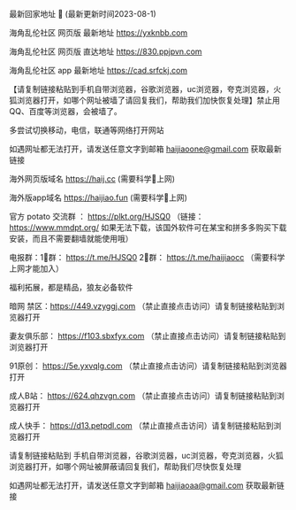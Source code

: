  最新回家地址 👋 (最新更新时间2023-08-1)

海角乱伦社区 网页版 最新地址  https://yxknbb.com 

海角乱伦社区 网页版 直达地址  https://830.ppjpvn.com

海角乱伦社区 app 最新地址 https://cad.srfckj.com

【请复制链接粘贴到手机自带浏览器，谷歌浏览器，uc浏览器，夸克浏览器，火狐浏览器打开，如哪个网址被墙了请回复我们，帮助我们加快恢复处理】禁止用QQ、百度等浏览器，会被墙了。

多尝试切换移动，电信，联通等网络打开网站

如遇网址都无法打开，请发送任意文字到邮箱  haijiaoone@gmail.com  获取最新链接

海外网页版域名  https://haij.cc   (需要科学🔬上网)

海外版app域名  https://haijiao.fun  (需要科学🔬上网)

官方 potato 交流群  ： https://plkt.org/HJSQ0  （链接：https://www.mmdpt.org/ 如果无法下载，该国外软件可在某宝和拼多多购买下载安装，而且不需要翻墙就能使用哦）

电报群：1⃣️群：  https://t.me/HJSQ0    2⃣️群： https://t.me/haijiaocc  （需要科学上网才能加入）


福利拓展，都是精品，狼友必备软件

暗网 禁区：https://449.vzyggj.com （禁止直接点击访问）请复制链接粘贴到浏览器打开

妻友俱乐部： https://f103.sbxfyx.com （禁止直接点击访问）请复制链接粘贴到浏览器打开

91原创：   https://5e.yxvqlg.com （禁止直接点击访问）请复制链接粘贴到浏览器打开

成人B站：  https://624.qhzvgn.com （禁止直接点击访问）请复制链接粘贴到浏览器打开

成人快手： https://d13.petpdl.com （禁止直接点击访问）请复制链接粘贴到浏览器打开

请复制链接粘贴到 手机自带浏览器，谷歌浏览器，uc浏览器，夸克浏览器，火狐浏览器打开，如哪个网址被屏蔽请回复我们，帮助我们尽快恢复处理

如遇网址都无法打开，请发送任意文字到邮箱   haijiaoaa@gmail.com   获取最新链接
